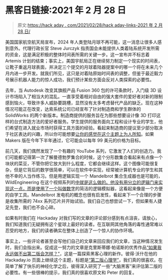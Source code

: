 # 黑客日链接:2021 年 2 月 28 日

> 原文:[https://hack aday . com/2021/02/28/hack aday-links-2021 年 2 月 28 日/](https://hackaday.com/2021/02/28/hackaday-links-february-28-2021/)

美国国家航空航天局宣布，2024 年人类登陆月球不再可能，这一消息让很多人感到意外。代理行政长官 Steve Jurczyk 指责国会未能提供人类着陆系统开发所需的资金，这是满足积极的整体时间表所需的关键一步。这一宣布并不标志着 Artemis 计划的结束；事实上，美国宇航局正在继续努力制定一个现实的时间表，让靴子重返月球表面，并决定三个提交的月球着陆器提案中的哪一个将在未来几个月内进一步开发。就我们所见，这只是对着陆原始时间表的调整，但鉴于最近毅力号展示机器人能力的惊人成功，我们预计某些方面会反对人类探索的必要性。

去年，当 Autodesk 改变其旗舰产品 Fusion 360 包的许可条款时，入门级 3D 设计市场陷入了相当大的混乱。一直享受着相对自由的强大套件的爱好者对新的限制感到恼火，导致许多人威胁要跳槽，显然没有太多考虑替代产品的缺乏。现在这种情况可能正在改变，达索系统公司已经宣布了针对制造商和学生群体的 SolidWorks 的两个新版本。制造商提供的服务旨在为那些想要设计像 3D 打印这样的台式制造方法的爱好者服务。学生提供的服务面向工程和设计专业的学生，他们希望在进入就业市场时获得工具方面的经验。看起来制造商的提议至少部分取决于社区表达的兴趣，所以你可能想要[让你的感觉在这个主题上为人所知](https://discover.solidworks.com/3dexperience-solidworks-makers-available-2nd-half-2021)。如果 Makers 版在今年下半年通过，它可能会以每年 99 美元的价格为目标。

前几天，我们偶然发现了一个有趣的 YouTube 系列，它激发了人们的创造力。我们可能都记得第一次了解曼德勃罗集合的时候，这个分形数集合看起来有点像一个块状的菜豆，不管你把它放大到什么程度，它都会继续这样。这个图像可能很复杂，但是它背后的数学很简单，可以在软件中实现，经常被计算机专业的学生和其他不幸的人当作练习。但是用逻辑实现一个 Mandelbrot 集合生成器也是可能的，WildEngineering 在这个视频系列的[中就是这么做的。他没有用分立的逻辑门来实现这一点，而是使用了一个叫做](https://www.youtube.com/playlist?list=PLKdeRz8UZy3_gO3bYFKArmuEw10XRXsdX)[数字](https://github.com/hneemann/Digital)的简洁的逻辑模拟器，这看起来像是一个方便的自学工具。Mandelbrot 发电机的概念也很有启发性，看起来下一个合理的步骤是收集所需的 74xx 系列芯片并开始试验。我们自己也想尝试一下，但如果有人捷足先登，我们也不会心碎。

如果有时我们在 Hackaday 对我们写的文章的评论部分感到有点沮丧，请放心，我们知道我们无疑拥有这个星球上最好的读者。在互联网其他角落的毒性通常难以忍受的地方，我们的读者确实在整体上创造了一个惊人的协作环境。

事实上，一些评论者甚至会写他们自己的文章来回应我们的文章，当这种情况发生时，我们会指出来。促成这一努力的文章是克里斯蒂娜·帕诺斯的优秀作品[“如果我永远做不出第二版会怎样？”](https://hackaday.com/2021/02/25/what-if-i-never-make-version-two/)，这是一篇探索黑客心理的新作。彼得·沃什在他的 Hackaday.io 页面上继续这个主题，标题是[“第二版心理学”](https://hackaday.io/page/10115-the-psychology-of-version-two)，我们真的很喜欢。在简单了解了快乐的神经化学之后，彼得深入研究了一些“大脑黑客”来评估第二版的必要性。有一些很棒的提示，我们真的很喜欢原文和 Peter 的回复。